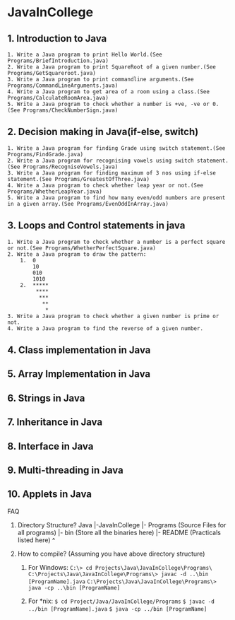 # JavaInCollege

## 1. Introduction to Java
	1. Write a Java program to print Hello World.(See Programs/BriefIntroduction.java)
	2. Write a Java program to print SquareRoot of a given number.(See Programs/GetSquareroot.java)
	3. Write a Java program to print commandline arguments.(See Programs/CommandLineArguments.java)
	4. Write a Java program to get area of a room using a class.(See Programs/CalculateRoomArea.java)
	5. Write a Java program to check whether a number is +ve, -ve or 0.(See Programs/CheckNumberSign.java)

## 2. Decision making in Java(if-else, switch)
	1. Write a Java program for finding Grade using switch statement.(See Programs/FindGrade.java)
	2. Write a Java program for recognising vowels using switch statement.(See Programs/RecogniseVowels.java)
	3. Write a Java program for finding maximum of 3 nos using if-else statement.(See Programs/GreatestOfThree.java)
	4. Write a Java program to check whether leap year or not.(See Programs/WhetherLeapYear.java)
	5. Write a Java program to find how many even/odd numbers are present in a given array.(See Programs/EvenOddInArray.java)

## 3. Loops and Control statements in java
	1. Write a Java program to check whether a number is a perfect square or not.(See Programs/WhetherPerfectSquare.java)
	2. Write a Java program to draw the pattern:
		1.	0
			10
			010
			1010
		2.	*****
			 ****
			  ***
			   **
				*
	3. Write a Java program to check whether a given number is prime or not.
	4. Write a Java program to find the reverse of a given number.

## 4. Class implementation in Java

## 5. Array Implementation in Java

## 6. Strings in Java

## 7. Inheritance  in Java

## 8. Interface in Java

## 9. Multi-threading in Java

## 10. Applets in Java

FAQ

1. Directory Structure?
	Java
		|-JavaInCollege
			|- Programs (Source Files for all programs)
			|- bin 		(Store all the binaries here)
			|- README	(Practicals listed here)
			^
2. How to compile?
	(Assuming you have above directory structure)

	1. For Windows:
	`C:\> cd Projects\Java\JavaInCollege\Programs\`
	`C:\Projects\Java\JavaInCollege\Programs\> javac -d ..\bin [ProgramName].java`
	`C:\Projects\Java\JavaInCollege\Programs\> java -cp ..\bin [ProgramName]`

	2. For *nix:
	`$ cd Project/Java/JavaInCollege/Programs`
	`$ javac -d ../bin [ProgramName].java`
	`$ java -cp ../bin [ProgramName]`




